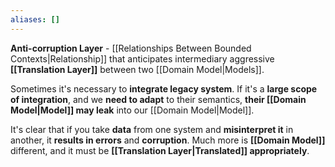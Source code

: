 ```yaml
---
aliases: []
---
```

**Anti-corruption Layer** - [[Relationships Between Bounded Contexts|Relationship]] that anticipates intermediary aggressive **[[Translation Layer]]** between two [[Domain Model|Models]].

Sometimes it's necessary to **integrate legacy system**. If it's a **large scope of integration**, and we **need to adapt** to their semantics, **their [[Domain Model|Model]] may leak** into our [[Domain Model|Model]].

It's clear that if you take **data** from one system and **misinterpret it** in another, it **results in errors** and **corruption**. Much more is **[[Domain Model]]** different, and it must be **[[Translation Layer|Translated]] appropriately**.
